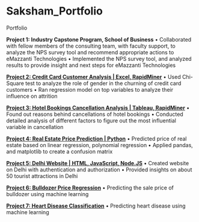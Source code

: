 # Saksham_Portfolio
Portfolio

**Project 1: Industry Capstone Program, School of Business**
•	Collaborated with fellow members of the consulting team, with faculty support, to analyze the NPS survey tool and recommend appropriate actions to eMazzanti Technologies
•	Implemented the NPS survey tool, and analyzed results to provide insight and next steps for eMazzanti Technologies

**[Project 2: Credit Card Customer Analysis | Excel, RapidMiner](https://github.com/sakshambansal-us/Credit-card-customer-analysis)**
•	Used Chi-Square test to analyze the role of gender in the churning of credit card customers
•	Ran regression model on top variables to analyze their influence on attrition

**[Project 3: Hotel Bookings Cancellation Analysis | Tableau, RapidMiner](https://github.com/sakshambansal-us/Hotel-bookings-cancellation-analysis)**
•	Found out reasons behind cancellations of hotel bookings
•	Conducted detailed analysis of different factors to figure out the most influential variable in cancellation

**[Project 4: Real Estate Price Prediction | Python](https://github.com/sakshambansal-us/Real-Estate-Price-Prediction)**
•	Predicted price of real estate based on linear regression, polynomial regression
•	Applied pandas, and matplotlib to create a confusion matrix

**[Project 5: Delhi Website | HTML, JavaScript, Node.JS](https://github.com/sakshambansal-us/dil-walo-ki-dilli)**
•	Created website on Delhi with authentication and authorization
•	Provided insights on about 50 tourist attractions in Delhi

**[Project 6: Bulldozer Price Regression](https://github.com/sakshambansal-us/Bulldozer-price-regression)**
•	Predicting the sale price of bulldozer using machine learning

**[Project 7: Heart Disease Classification](https://github.com/sakshambansal-us/Heart-Disease-Classification)**
•	Predicting heart disease using machine learning
